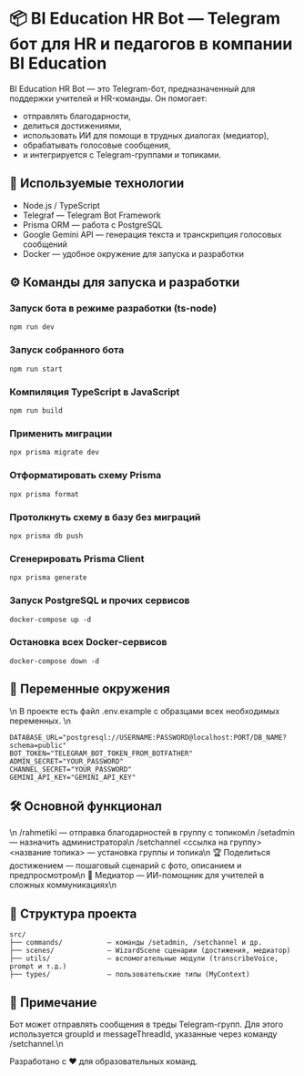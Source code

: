 # 📦 BI Education HR Bot — Telegram бот для HR и педагогов в компании BI Education

BI Education HR Bot — это Telegram-бот, предназначенный для поддержки учителей и HR-команды. Он помогает:
- отправлять благодарности,
- делиться достижениями,
- использовать ИИ для помощи в трудных диалогах (медиатор),
- обрабатывать голосовые сообщения,
- и интегрируется с Telegram-группами и топиками.

## 🧠 Используемые технологии

- Node.js / TypeScript
- Telegraf — Telegram Bot Framework
- Prisma ORM — работа с PostgreSQL
- Google Gemini API — генерация текста и транскрипция голосовых сообщений
- Docker — удобное окружение для запуска и разработки

## ⚙️ Команды для запуска и разработки

### Запуск бота в режиме разработки (ts-node)
```
npm run dev
```
### Запуск собранного бота
```
npm run start
```
### Компиляция TypeScript в JavaScript
```
npm run build
```
### Применить миграции
```
npx prisma migrate dev
```
### Отформатировать схему Prisma
```
npx prisma format
```
### Протолкнуть схему в базу без миграций
```
npx prisma db push
```
### Сгенерировать Prisma Client
```
npx prisma generate
```
### Запуск PostgreSQL и прочих сервисов
```
docker-compose up -d
```
### Остановка всех Docker-сервисов
```
docker-compose down -d
```

## 🔐 Переменные окружения
\n
В проекте есть файл .env.example с образцами всех необходимых переменных.
\n
```
DATABASE_URL="postgresql://USERNAME:PASSWORD@localhost:PORT/DB_NAME?schema=public"
BOT_TOKEN="TELEGRAM_BOT_TOKEN_FROM_BOTFATHER"
ADMIN_SECRET="YOUR_PASSWORD"
CHANNEL_SECRET="YOUR_PASSWORD"
GEMINI_API_KEY="GEMINI_API_KEY"
```
## 🛠 Основной функционал
\n
/rahmetiki — отправка благодарностей в группу с топиком\n
/setadmin <password> — назначить администратора\n
/setchannel <password> <ссылка на группу> <название топика> — установка группы и топика\n
🏆 Поделиться достижением — пошаговый сценарий с фото, описанием и предпросмотром\n
🤖 Медиатор — ИИ-помощник для учителей в сложных коммуникациях\n

## 📂 Структура проекта
```
src/
├── commands/           — команды /setadmin, /setchannel и др.
├── scenes/             — WizardScene сценарии (достижения, медиатор)
├── utils/              — вспомогательные модули (transcribeVoice, prompt и т.д.)
├── types/              — пользовательские типы (MyContext)
```

## 📌 Примечание

Бот может отправлять сообщения в треды Telegram-групп. Для этого используется groupId и messageThreadId, указанные через команду /setchannel.\n

Разработано с ❤️ для образовательных команд.
